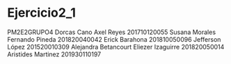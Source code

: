 # Ejercicio2_1
PM2E2GRUPO4
Dorcas Cano Axel Reyes 201710120055 
Susana Morales 
Fernando Pineda 201820040042 
Erick Barahona 201810050096 
Jefferson López 201520010309 Alejandra 
Betancourt Eliezer 
Izaguirre 201820050014 
Aristides Martinez 201930110197
